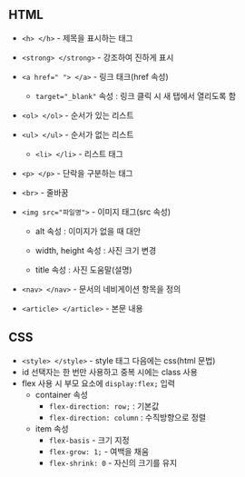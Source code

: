 ## HTML

- `<h> </h>` - 제목을 표시하는 태그

- `<strong> </strong>` - 강조하여 진하게 표시
- `<a href=" "> </a>` - 링크 태크(href 속성)
  - `target="_blank"` 속성 : 링크 클릭 시 새 탭에서 열리도록 함
- `<ol> </ol>` - 순서가 있는 리스트
- `<ul> </ul>` - 순서가 없는 리스트

  - `<li> </li>` - 리스트 태그

- `<p> </p>` - 단락을 구분하는 태그
- `<br>` - 줄바꿈
- `<img src="파일명">` - 이미지 태그(src 속성)

  - alt 속성 : 이미지가 없을 때 대안

  - width, height 속성 : 사진 크기 변경
  - title 속성 : 사진 도움말(설명)

- `<nav> </nav>` - 문서의 네비게이션 항목을 정의
- `<article> </article>` - 본문 내용

## CSS

- `<style> </style>` - style 태그 다음에는 css(html 문법)
- id 선택자는 한 번만 사용하고 중복 시에는 class 사용
- flex 사용 시 부모 요소에 `display:flex;` 입력
  - container 속성
    - `flex-direction: row;` : 기본값
    - `flex-direction: column` : 수직방향으로 정렬
  - item 속성
    - `flex-basis` - 크기 지정
    - `flex-grow: 1;` - 여백을 채움
    - `flex-shrink: 0` - 자신의 크기를 유지
